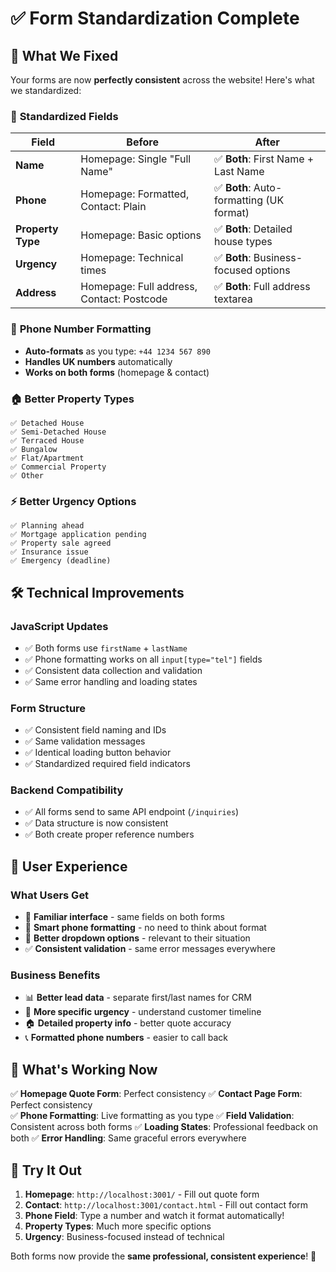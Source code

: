 # ✅ Form Standardization Complete

## 🎯 **What We Fixed**

Your forms are now **perfectly consistent** across the website! Here's what we standardized:

### 🔄 **Standardized Fields**

| Field | Before | After |
|-------|--------|-------|
| **Name** | Homepage: Single "Full Name" | ✅ **Both**: First Name + Last Name |
| **Phone** | Homepage: Formatted, Contact: Plain | ✅ **Both**: Auto-formatting (UK format) |
| **Property Type** | Homepage: Basic options | ✅ **Both**: Detailed house types |
| **Urgency** | Homepage: Technical times | ✅ **Both**: Business-focused options |
| **Address** | Homepage: Full address, Contact: Postcode | ✅ **Both**: Full address textarea |

### 📱 **Phone Number Formatting**
- **Auto-formats** as you type: `+44 1234 567 890`
- **Handles UK numbers** automatically
- **Works on both forms** (homepage & contact)

### 🏠 **Better Property Types**
```
✅ Detached House
✅ Semi-Detached House  
✅ Terraced House
✅ Bungalow
✅ Flat/Apartment
✅ Commercial Property
✅ Other
```

### ⚡ **Better Urgency Options**
```
✅ Planning ahead
✅ Mortgage application pending
✅ Property sale agreed
✅ Insurance issue  
✅ Emergency (deadline)
```

## 🛠 **Technical Improvements**

### **JavaScript Updates**
- ✅ Both forms use `firstName` + `lastName`
- ✅ Phone formatting works on all `input[type="tel"]` fields
- ✅ Consistent data collection and validation
- ✅ Same error handling and loading states

### **Form Structure**
- ✅ Consistent field naming and IDs
- ✅ Same validation messages
- ✅ Identical loading button behavior
- ✅ Standardized required field indicators

### **Backend Compatibility**  
- ✅ All forms send to same API endpoint (`/inquiries`)
- ✅ Data structure is now consistent
- ✅ Both create proper reference numbers

## 🎨 **User Experience**

### **What Users Get**
- 🔄 **Familiar interface** - same fields on both forms
- 📱 **Smart phone formatting** - no need to think about format
- 🎯 **Better dropdown options** - relevant to their situation
- ✅ **Consistent validation** - same error messages everywhere

### **Business Benefits**
- 📊 **Better lead data** - separate first/last names for CRM
- 🎯 **More specific urgency** - understand customer timeline
- 🏠 **Detailed property info** - better quote accuracy
- 📞 **Formatted phone numbers** - easier to call back

## 🚀 **What's Working Now**

✅ **Homepage Quote Form**: Perfect consistency
✅ **Contact Page Form**: Perfect consistency  
✅ **Phone Formatting**: Live formatting as you type
✅ **Field Validation**: Consistent across both forms
✅ **Loading States**: Professional feedback on both
✅ **Error Handling**: Same graceful errors everywhere

## 🔄 **Try It Out**

1. **Homepage**: `http://localhost:3001/` - Fill out quote form
2. **Contact**: `http://localhost:3001/contact.html` - Fill out contact form
3. **Phone Field**: Type a number and watch it format automatically!
4. **Property Types**: Much more specific options
5. **Urgency**: Business-focused instead of technical

Both forms now provide the **same professional, consistent experience**! 🎉
